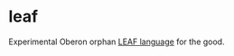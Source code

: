 # leaf
Experimental Oberon orphan [LEAF language](https://github.com/kpmy/leaf/wiki) for the good. 
